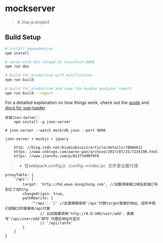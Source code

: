 # mockserver

> A Vue.js project

## Build Setup

``` bash
# install dependencies
npm install

# serve with hot reload at localhost:8080
npm run dev

# build for production with minification
npm run build

# build for production and view the bundle analyzer report
npm run build --report
```

For a detailed explanation on how things work, check out the [guide](http://vuejs-templates.github.io/webpack/) and [docs for vue-loader](http://vuejs.github.io/vue-loader).

```
安装Json-Server：
    npm install -g json-server

# json-server --watch mock/db.json --port 9090

json-server + mockjs + jquery 

    http: //blog.csdn.net/biubiubiuzzz/article/details/78066621
    https: //www.cnblogs.com/aaron-pan/archive/2017/07/25/7234190.html
    https: //www.jianshu.com/p/81373d90f9f0
```

>- 在webpack.config.js（config—>index.js）文件里设置代理
```
proxyTable: {
    '/api': {
        target: 'http://hd.wows.kongzhong.com', //设置调用接口域名和端口号别忘了加http
        changeOrigin: true,
        pathRewrite: {
            '^/api': '/' //这里理解成用‘/api’代替target里面的地址，组件中我们调接口时直接用/api代替
                // 比如我要调用'http://0.0:300/user/add'，直接写‘/api/user/add’即可 代理后地址栏显示
                // '/api/lanfe'
        }
    }
}
```